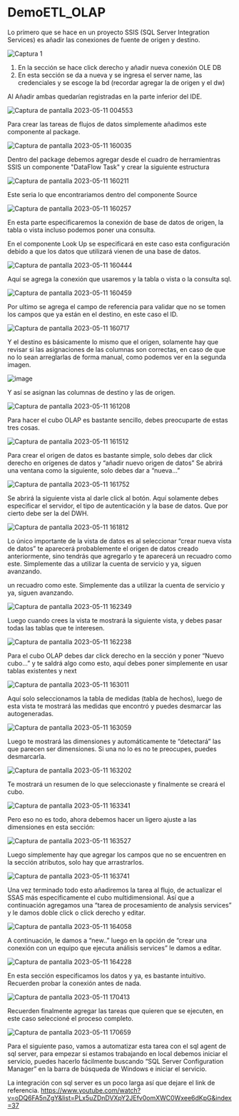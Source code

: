 # DemoETL_OLAP
Lo primero que se hace en un proyecto SSIS (SQL Server Integration Services) es añadir las conexiones de fuente de origen y destino.

![Captura 1](https://github.com/razhe/DemoETL_OLAP/assets/65037894/563853f9-2f30-41c4-8b92-2d9a742c0e32)
1.	En la sección se hace click derecho y añadir nueva conexión OLE DB
2.	En esta sección se da a nueva y se ingresa el server name, las credenciales y se escoge la bd (recordar agregar la de origen y el dw)

Al Añadir ambas quedarían registradas en la parte inferior del IDE.

![Captura de pantalla 2023-05-11 004553](https://github.com/razhe/DemoETL_OLAP/assets/65037894/6c9c3556-5a3c-439d-8c8f-dfe1ac179184)

Para crear las tareas de flujos de datos simplemente añadimos este componente al package.

![Captura de pantalla 2023-05-11 160035](https://github.com/razhe/DemoETL_OLAP/assets/65037894/776a47c8-482e-43b9-8f56-5e9d16769400)

Dentro del package debemos agregar desde el cuadro de herramientras SSIS un componente "DataFlow Task" y crear la siguiente estructura

![Captura de pantalla 2023-05-11 160211](https://github.com/razhe/DemoETL_OLAP/assets/65037894/012cf83c-6a2e-4d98-8c6f-64ad142ab6dc)

Este seria lo que encontrariamos dentro del componente Source

![Captura de pantalla 2023-05-11 160257](https://github.com/razhe/DemoETL_OLAP/assets/65037894/4aaf4cb1-df6d-4089-9c63-36dc2a2a5057)

En esta parte especificaremos la conexión de base de datos de origen, la tabla o vista incluso podemos poner una consulta.

En el componente Look Up se especificará en este caso esta configuración debido a que los datos que utilizará vienen de una base de datos.

![Captura de pantalla 2023-05-11 160444](https://github.com/razhe/DemoETL_OLAP/assets/65037894/a50e90c3-927b-4cf9-b20a-4baf048b3052)

Aquí se agrega la conexión que usaremos y la tabla o vista o la consulta sql.

![Captura de pantalla 2023-05-11 160459](https://github.com/razhe/DemoETL_OLAP/assets/65037894/04bf44cb-bdc9-4a6f-b256-6d8afced81a4)

Por ultimo se agrega el campo de referencia para validar que no se tomen los campos que ya están en el destino, en este caso el ID.

![Captura de pantalla 2023-05-11 160717](https://github.com/razhe/DemoETL_OLAP/assets/65037894/cd6d7b46-a77b-49bf-af59-7de9115d9892)

Y el destino es básicamente lo mismo que el origen, solamente hay que revisar si las asignaciones de las columnas son correctas, en caso de que no lo sean arreglarlas de forma manual, como podemos ver en la segunda imagen.

![image](https://github.com/razhe/DemoETL_OLAP/assets/65037894/4b57bd43-b068-4c4a-b7e0-c5fc635749ea)

Y así se asignan las columnas de destino y las de origen.

![Captura de pantalla 2023-05-11 161208](https://github.com/razhe/DemoETL_OLAP/assets/65037894/6814c3f4-1d90-4404-9e80-a3716ef58682)

Para hacer el cubo OLAP es bastante sencillo, debes preocuparte de estas tres cosas.

![Captura de pantalla 2023-05-11 161512](https://github.com/razhe/DemoETL_OLAP/assets/65037894/0c2657cb-6ada-434d-9509-a46747f8f210)

Para crear el origen de datos es bastante simple, solo debes dar click derecho en orígenes de datos y “añadir nuevo origen de datos”
Se abrirá una ventana como la siguiente, solo debes dar a “nueva…”

![Captura de pantalla 2023-05-11 161752](https://github.com/razhe/DemoETL_OLAP/assets/65037894/1370d13f-8f02-4243-8eaa-f520fe003a7d)

Se abrirá la siguiente vista al darle click al botón. Aquí solamente debes especificar el servidor, el tipo de autenticación y la base de datos. Que por cierto debe ser la del DWH.

![Captura de pantalla 2023-05-11 161812](https://github.com/razhe/DemoETL_OLAP/assets/65037894/f3d44826-89dc-43ad-a19a-afa19941b7f5)

Lo único importante de la vista de datos es al seleccionar “crear nueva vista de datos” te aparecerá probablemente el origen de datos creado anteriormente, sino tendrás que agregarlo y te aparecerá un recuadro como este. Simplemente das a utilizar la cuenta de servicio y ya, siguen avanzando.

un recuadro como este. Simplemente das a utilizar la cuenta de servicio y ya, siguen avanzando. 

![Captura de pantalla 2023-05-11 162349](https://github.com/razhe/DemoETL_OLAP/assets/65037894/d49d72b0-256e-4dbb-ad55-99e9528ef7a7)

Luego cuando crees la vista te mostrará la siguiente vista, y debes pasar todas las tablas que te interesen. 

![Captura de pantalla 2023-05-11 162238](https://github.com/razhe/DemoETL_OLAP/assets/65037894/3221cfc5-569b-4449-9c1c-22b4ad60ba89)

Para el cubo OLAP debes dar click derecho en la sección y poner “Nuevo cubo…” y te saldrá algo como esto, aquí debes poner simplemente en usar tablas existentes y next

![Captura de pantalla 2023-05-11 163011](https://github.com/razhe/DemoETL_OLAP/assets/65037894/90accdd3-aa30-4823-8db9-87730d9b351c)

Aquí solo seleccionamos la tabla de medidas (tabla de hechos), luego de esta vista te mostrará las medidas que encontró y puedes desmarcar las autogeneradas.

![Captura de pantalla 2023-05-11 163059](https://github.com/razhe/DemoETL_OLAP/assets/65037894/3c42cd7e-cfde-4973-b52b-5c293b975d94)

Luego te mostrará las dimensiones y automáticamente te “detectará” las que parecen ser dimensiones. Si una no lo es no te preocupes, puedes desmarcarla.

![Captura de pantalla 2023-05-11 163202](https://github.com/razhe/DemoETL_OLAP/assets/65037894/9a264236-b16e-4892-b5e5-38dc82e5dc4f)

Te mostrará un resumen de lo que seleccionaste y finalmente se creará el cubo.

![Captura de pantalla 2023-05-11 163341](https://github.com/razhe/DemoETL_OLAP/assets/65037894/99b17a3e-3533-4eb3-80f3-4c508550b715)

Pero eso no es todo, ahora debemos hacer un ligero ajuste a las dimensiones en esta sección:

![Captura de pantalla 2023-05-11 163527](https://github.com/razhe/DemoETL_OLAP/assets/65037894/5cec0db4-1753-4d72-afbf-ec6a0163de8a)

Luego simplemente hay que agregar los campos que no se encuentren en la sección atributos, solo hay que arrastrarlos.

![Captura de pantalla 2023-05-11 163741](https://github.com/razhe/DemoETL_OLAP/assets/65037894/ad1aea30-a58d-48d7-aa8e-ff0d9630f0e1)

Una vez terminado todo esto añadiremos la tarea al flujo, de actualizar el SSAS más específicamente el cubo multidimensional. Así que a continuación agregamos una “tarea de procesamiento de analysis services” y le damos doble click o click derecho y editar. 

![Captura de pantalla 2023-05-11 164058](https://github.com/razhe/DemoETL_OLAP/assets/65037894/cb8df222-de57-4399-8cc4-a6eb38fa8d30)

A continuación, le damos a “new..” luego en la opción de “crear una conexión con un equipo que ejecuta análisis services” le damos a editar.

![Captura de pantalla 2023-05-11 164228](https://github.com/razhe/DemoETL_OLAP/assets/65037894/2fd29e12-cf62-4e1f-964f-de228ac6cb45)

En esta sección especificamos los datos y ya, es bastante intuitivo. Recuerden probar la conexión antes de nada.

![Captura de pantalla 2023-05-11 170413](https://github.com/razhe/DemoETL_OLAP/assets/65037894/d408f73e-dea9-4739-bae7-3f0a22c019c3)

Recuerden finalmente agregar las tareas que quieren que se ejecuten, en este caso seleccioné el proceso completo.

![Captura de pantalla 2023-05-11 170659](https://github.com/razhe/DemoETL_OLAP/assets/65037894/43b812ce-477b-44cf-9423-3ed74417cb08)

Para el siguiente paso, vamos a automatizar esta tarea con el sql agent de sql server, para empezar si estamos trabajando en local debemos iniciar el servicio, puedes hacerlo fácilmente buscando “SQL Server Configuration Manager” en la barra de búsqueda de Windows e iniciar el servicio.

La integración con sql server es un poco larga así que dejare el link de referencia.
https://www.youtube.com/watch?v=oDQ6FA5nZgY&list=PLx5uZDnDVXpY2JEfv0omXWC0Wxee6dKpG&index=37 

